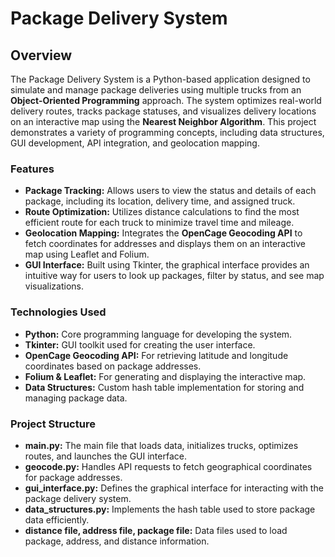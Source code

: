 # Package Delivery System
## Overview
The Package Delivery System is a Python-based application designed to simulate and manage package deliveries using multiple trucks from an **Object-Oriented Programming** approach. The system optimizes real-world delivery routes, tracks package statuses, and visualizes delivery locations on an interactive map using the **Nearest Neighbor Algorithm**. This project demonstrates a variety of programming concepts, including data structures, GUI development, API integration, and geolocation mapping.

### Features
* **Package Tracking:** Allows users to view the status and details of each package, including its location, delivery time, and assigned truck.
* **Route Optimization:** Utilizes distance calculations to find the most efficient route for each truck to minimize travel time and mileage.
* **Geolocation Mapping:** Integrates the **OpenCage Geocoding API** to fetch coordinates for addresses and displays them on an interactive map using Leaflet and Folium.
* **GUI Interface:** Built using Tkinter, the graphical interface provides an intuitive way for users to look up packages, filter by status, and see map visualizations.

### Technologies Used
* **Python:** Core programming language for developing the system.
* **Tkinter:** GUI toolkit used for creating the user interface.
* **OpenCage Geocoding API:** For retrieving latitude and longitude coordinates based on package addresses.
* **Folium & Leaflet:** For generating and displaying the interactive map.
* **Data Structures:** Custom hash table implementation for storing and managing package data.

### Project Structure
* **main.py:** The main file that loads data, initializes trucks, optimizes routes, and launches the GUI interface.
* **geocode.py:** Handles API requests to fetch geographical coordinates for package addresses.
* **gui_interface.py:** Defines the graphical interface for interacting with the package delivery system.
* **data_structures.py:** Implements the hash table used to store package data efficiently.
* **distance file, address file, package file:** Data files used to load package, address, and distance information.

